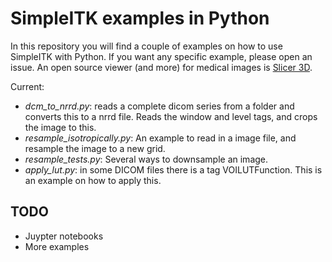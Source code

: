 SimpleITK examples in Python
============================

In this repository you will find a couple of examples on how to use SimpleITK with Python. If you want any specific example, please open an issue.
An open source viewer (and more) for medical images is [Slicer 3D](http://slicer.org).


Current:
 - *dcm_to_nrrd.py*: reads a complete dicom series from a folder and converts this to a nrrd file. Reads the window and level tags, and crops the image to this.
 - *resample_isotropically.py*: An example to read in a image file, and resample the image to a new grid.
 - *resample_tests.py*: Several ways to downsample an image.
 - *apply_lut.py*: in some DICOM files there is a tag VOILUTFunction. This is an example on how to apply this.
 
TODO
----
 - Juypter notebooks
 - More examples
